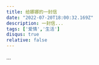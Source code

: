 ```yaml
---
title: 给娜娜的一封信
date: "2022-07-20T18:00:32.169Z"
description: 一封信...
tags: ['爱情','生活']
disqus: true
relative: false
---
```


...
